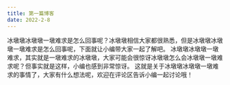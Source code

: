 ```yaml
---
title: 第一篇博客
date: 2022-2-8
---
```


冰墩墩冰墩墩一墩难求是怎么回事呢？冰墩墩相信大家都很熟悉，但是冰墩墩冰墩墩一墩难求是怎么回事呢，下面就让小编带大家一起了解吧。
冰墩墩冰墩墩一墩难求，其实就是一墩难求的冰墩墩，大家可能会很惊讶冰墩墩怎么会冰墩墩一墩难求呢？但事实就是这样，小编也感到非常惊讶。
这就是关于冰墩墩冰墩墩一墩难求的事情了，大家有什么想法呢，欢迎在评论区告诉小编一起讨论哦！